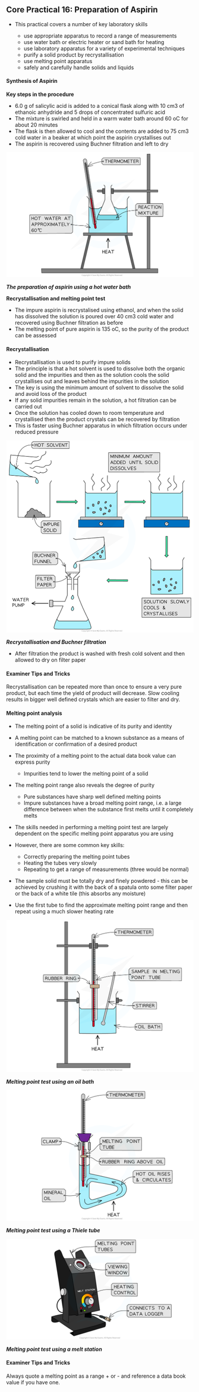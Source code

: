 ## Core Practical 16: Preparation of Aspirin

* This practical covers a number of key laboratory skills

  + use appropriate apparatus to record a range of measurements
  + use water bath or electric heater or sand bath for heating
  + use laboratory apparatus for a variety of experimental techniques
  + purify a solid product by recrystallisation
  + use melting point apparatus
  + safely and carefully handle solids and liquids

#### Synthesis of Aspirin

**Key steps in the procedure**

* 6.0 g of salicylic acid is added to a conical flask along with 10 cm3 of ethanoic anhydride and 5 drops of concentrated sulfuric acid
* The mixture is swirled and held in a warm water bath around 60 oC for about 20 minutes
* The flask is then allowed to cool and the contents are added to 75 cm3 cold water in a beaker at which point the aspirin crystallises out
* The aspirin is recovered using Buchner filtration and left to dry

![Preparation of aspirin, downloadable AS & A Level Chemistry revision notes](8.3.1-Preparation-of-aspirin.png)

***The preparation of aspirin using a hot water bath***

**Recrystallisation and melting point test**

* The impure aspirin is recrystalised using ethanol, and when the solid has dissolved the solution is poured over 40 cm3 cold water and recovered using Buchner filtration as before
* The melting point of pure aspirin is 135 oC, so the purity of the product can be assessed

#### Recrystallisation

* Recrystallisation is used to purify impure solids
* The principle is that a hot solvent is used to dissolve both the organic solid and the impurities and then as the solution cools the solid crystallises out and leaves behind the impurities in the solution
* The key is using the minimum amount of solvent to dissolve the solid and avoid loss of the product
* If any solid impurities remain in the solution, a hot filtration can be carried out
* Once the solution has cooled down to room temperature and crystallised then the product crystals can be recovered by filtration
* This is faster using Buchner apparatus in which filtration occurs under reduced pressure

![Recrystallisation and Buchner filtration, downloadable AS & A Level Chemistry revision notes](8.3.1-Recrystallisation-and-Buchner-filtration.png)

***Recrystallisation and Buchner filtration***

* After filtration the product is washed with fresh cold solvent and then allowed to dry on filter paper

#### Examiner Tips and Tricks

Recrystallisation can be repeated more than once to ensure a very pure product, but each time the yield of product will decrease. Slow cooling results in bigger well defined crystals which are easier to filter and dry.

#### Melting point analysis

* The melting point of a solid is indicative of its purity and identity
* A melting point can be matched to a known substance as a means of identification or confirmation of a desired product
* The proximity of a melting point to the actual data book value can express purity

  + Impurities tend to lower the melting point of a solid
* The melting point range also reveals the degree of purity

  + Pure substances have sharp well defined melting points
  + Impure substances have a broad melting point range, i.e. a large difference between when the substance first melts until it completely melts
* The skills needed in performing a melting point test are largely dependent on the specific melting point apparatus you are using
* However, there are some common key skills:

  + Correctly preparing the melting point tubes
  + Heating the tubes very slowly
  + Repeating to get a range of measurements (three would be normal)
* The sample solid must be totally dry and finely powdered - this can be achieved by crushing it with the back of a spatula onto some filter paper or the back of a white tile (this absorbs any moisture)
* Use the first tube to find the approximate melting point range and then repeat using a much slower heating rate

![Melting point using an oil bath, downloadable AS & A Level Chemistry revision notes](8.3.1-Melting-point-using-an-oil-bath.png)

***Melting point test using an oil bath***

![](8.3.1-Melting-point-using-a-Thiele-tube.png)

***Melting point test using a Thiele tube***

![Melting point using a melt station, downloadable AS & A Level Chemistry revision notes](8.3.1-Melting-point-using-a-melt-station.png)

***Melting point test using a melt station***

#### Examiner Tips and Tricks

Always quote a melting point as a range + or - and reference a data book value if you have one.